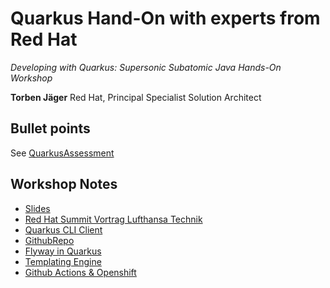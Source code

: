 # Quarkus Hand-On with experts from Red Hat

_Developing with Quarkus: Supersonic Subatomic Java Hands-On Workshop_

**Torben Jäger**
Red Hat, Principal Specialist Solution Architect

## Bullet points

See [QuarkusAssessment](QuarkusAssessment.md)

## Workshop Notes

* [Slides](https://drive.google.com/file/d/1_p8p4BP2_Sml1rvY52MMcYdwUp23bK4n/view?usp=sharing)
* [Red Hat Summit Vortrag Lufthansa Technik](https://cloud.redhat.com/learn/resources/videos/red-hat-summit-2020)
* [Quarkus CLI Client](https://quarkus.io/guides/cli-tooling)
* [GithubRepo](https://github.com/j1cken/greeting-quarkus)
* [Flyway in Quarkus](https://quarkus.io/guides/flyway)
* [Templating Engine](https://quarkus.io/guides/qute)
* [Github Actions & Openshift](https://cloud.redhat.com/blog/deploying-to-openshift-using-github-actions)

